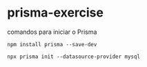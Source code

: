 # prisma-exercise

comandos para iniciar o Prisma

`npm install prisma --save-dev`

`npx prisma init --datasource-provider mysql`